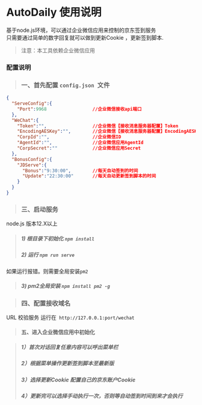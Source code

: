 # AutoDaily 使用说明
基于node.js环境，可以通过企业微信应用来控制的京东签到服务<br>
只需要通过简单的数字回复就可以做到更新Cookie ，更新签到脚本.
> 注意：本工具依赖企业微信应用<br>

>
### 配置说明
> ### 一、首先配置 `config.json `文件
```json
{
  "ServeConfig":{
    "Port":9968                 //企业微信接收api端口
  },
  "WeChat":{
    "Token":"",                 //企业微信【接收消息服务器配置】Token
    "EncodingAESKey":"",        //企业微信【接收消息服务器配置】EncodingAESKey
    "CorpId":"",                //企业微信ID
    "AgentId":"",               //企业微信应用AgentId
    "CorpSecret":""             //企业微信应用Secret
  },
  "BonusConfig":{
    "JDServe":{
      "Bonus":"9:30:00",        //每天自动签到的时间
      "Update":"22:30:00"       //每天自动更新签到脚本的时间
    }
  }
}

```
> ### 三、启动服务
node.js 版本12.X以上<br>
> ##### 1) 根目录下初始化 `npm install`
> ##### 2) 运行 `npm run serve`
如果运行报错。则需要全局安装`pm2`

> ##### 3) pm2全局安装 `npm install pm2 -g` <br>
>

> ### 四、配置接收域名
URL 校验服务 运行在` http://127.0.0.1:port/wechat` <br>



> #### 五、进入企业微信应用中初始化

>##### 1）首次对话回复任意内容可以呼出菜单栏
>##### 2）根据菜单操作更新签到脚本至最新版
>##### 3）选择更新Cookie 配置自己的京东账户Cookie
>##### 4）更新完可以选择手动执行一次，否则等自动签到时间到来才会执行
